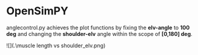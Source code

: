 # OpenSimPY



anglecontrol.py achieves the plot functions by fixing the **elv-angle** to **100 deg** and changing the **shoulder-elv** angle within the scope of **[0,180] deg**.

![](.\muscle length vs shoulder_elv.png)

